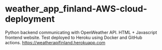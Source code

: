 # weather_app_finland-AWS-cloud-deployment

Python backend communicating with OpenWeather API. HTML + Javascript frontend website. Test deployed to Heroku using Docker and GitHub actions.
https://weatherapifinland.herokuapp.com
